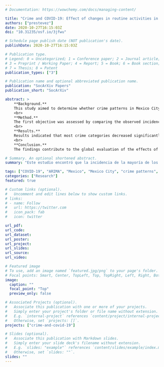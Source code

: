 ```yaml
---
# Documentation: https://wowchemy.com/docs/managing-content/

title: "Crime and COVID-19: Effect of changes in routine activities in Mexico City"
authors: ["prestevez"]
date: 2020-10-27T16:15:03Z
doi: "10.31235/osf.io/3jfwu"

# Schedule page publish date (NOT publication's date).
publishDate: 2020-10-27T16:15:03Z

# Publication type.
# Legend: 0 = Uncategorized; 1 = Conference paper; 2 = Journal article;
# 3 = Preprint / Working Paper; 4 = Report; 5 = Book; 6 = Book section;
# 7 = Thesis; 8 = Patent
publication_types: ["3"]

# Publication name and optional abbreviated publication name.
publication: "SocArXiv Papers"
publication_short: "SocArXiv"

abstract: >
    **Background.**
    This study aimed to determine whether crime patterns in Mexico City changed due to the COVID-19 pandemic, and to test whether any changes observed were associated with the disruption of routine activities.
    <br>
    **Method.**
    The first objective was assessed by comparing the observed incidence of crime after the COVID-19 pandemic was detected in the country with that expected based on ARIMA forecasts based on the pre-pandemic trends. The second objective was assessed by examining the association between crime incidence and the number of passengers on public transport using regressions with ARIMA errors.
    <br>
    **Results.**
    Results indicated that most crime categories decreased significantly after the pandemic was detected in the country or after a national lockdown was instituted. Furthermore, the study found that most of the declines observed were associated with the reductions seen in public transport passenger numbers. However, the declines predicted by the changes in mobility were not always consistent nor as large as those observed.
    <br>
    **Conclusion.**
    The findings contribute to the global evaluation of the effects of COVID-19 on crime and propose a robust method to explicitly test whether the changes observed are associated with changes in routine activities.

# Summary. An optional shortened abstract.
summary: "Este estudio encontró que la incidencia de la mayoría de los delitos en la Ciudad de México disminuyó durante la pandemia del COVID-19. Además, encontró que parte de las reducciones en el delito se deben a la reducción de las oportunidades para cometerlos, derivado del cambio en los patrones rutinarios en la movilidad urbana."

tags: ["COVID-19", "ARIMA", "Mexico", "Mexico City", "crime patterns", "crimes"]
categories: ["Research"]
featured: true

# Custom links (optional).
#   Uncomment and edit lines below to show custom links.
# links:
# - name: Follow
#   url: https://twitter.com
#   icon_pack: fab
#   icon: twitter

url_pdf:
url_code:
url_dataset:
url_poster:
url_project:
url_slides:
url_source:
url_video:

# Featured image
# To use, add an image named `featured.jpg/png` to your page's folder.
# Focal points: Smart, Center, TopLeft, Top, TopRight, Left, Right, BottomLeft, Bottom, BottomRight.
image:
  caption: ""
  focal_point: "Top"
  preview_only: false

# Associated Projects (optional).
#   Associate this publication with one or more of your projects.
#   Simply enter your project's folder or file name without extension.
#   E.g. `internal-project` references `content/project/internal-project/index.md`.
#   Otherwise, set `projects: []`.
projects: ["crime-and-covid-19"]

# Slides (optional).
#   Associate this publication with Markdown slides.
#   Simply enter your slide deck's filename without extension.
#   E.g. `slides: "example"` references `content/slides/example/index.md`.
#   Otherwise, set `slides: ""`.
slides: ""
---
```

